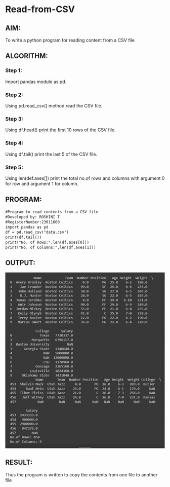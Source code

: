 # Read-from-CSV

## AIM:
To write a python program for reading content from a CSV file

## ALGORITHM:
### Step 1:
Import pandas module as pd.

### Step 2:
Using pd.read_csv() method read the CSV file.

### Step 3:
Using df.head() print the first 10 rows of the CSV file.

### Step 4:
Using df.tail() print the last 5 of the CSV file.

### Step 5:
Using len(def.axes[]) print the total no.of rows and columns with argument 0 for row and argument 1 for column.


## PROGRAM:
```
#Program to read contents from a CSV file
#Developed by: ROSHINI T
#RegisterNumber:23011660
import pandas as pd
df = pd.read_csv("data.csv")
print(df.tail())
print("No. of Rows:",len(df.axes[0]))
print("No. of Columns:",len(df.axes[1]))
```

## OUTPUT:
![output](image.png)
## RESULT:
Thus the program is written to copy the contents from one file to another file